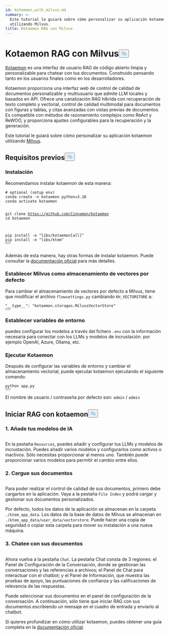 ```yaml
---
id: kotaemon_with_milvus.md
summary: >-
  Este tutorial le guiará sobre cómo personalizar su aplicación kotaemon
  utilizando Milvus.
title: Kotaemon RAG con Milvus
---
```

<h1 id="Kotaemon-RAG-with-Milvus" class="common-anchor-header">Kotaemon RAG con Milvus<button data-href="#Kotaemon-RAG-with-Milvus" class="anchor-icon" translate="no">
      <svg translate="no"
        aria-hidden="true"
        focusable="false"
        height="20"
        version="1.1"
        viewBox="0 0 16 16"
        width="16"
      >
        <path
          fill="#0092E4"
          fill-rule="evenodd"
          d="M4 9h1v1H4c-1.5 0-3-1.69-3-3.5S2.55 3 4 3h4c1.45 0 3 1.69 3 3.5 0 1.41-.91 2.72-2 3.25V8.59c.58-.45 1-1.27 1-2.09C10 5.22 8.98 4 8 4H4c-.98 0-2 1.22-2 2.5S3 9 4 9zm9-3h-1v1h1c1 0 2 1.22 2 2.5S13.98 12 13 12H9c-.98 0-2-1.22-2-2.5 0-.83.42-1.64 1-2.09V6.25c-1.09.53-2 1.84-2 3.25C6 11.31 7.55 13 9 13h4c1.45 0 3-1.69 3-3.5S14.5 6 13 6z"
        ></path>
      </svg>
    </button></h1><p><a href="https://github.com/Cinnamon/kotaemon">Kotaemon</a> es una interfaz de usuario RAG de código abierto limpia y personalizable para chatear con tus documentos. Construido pensando tanto en los usuarios finales como en los desarrolladores.</p>
<p>Kotaemon proporciona una interfaz web de control de calidad de documentos personalizable y multiusuario que admite LLM locales y basados en API. Ofrece una canalización RAG híbrida con recuperación de texto completo y vectorial, control de calidad multimodal para documentos con figuras y tablas, y citas avanzadas con vistas previas de documentos. Es compatible con métodos de razonamiento complejos como ReAct y ReWOO, y proporciona ajustes configurables para la recuperación y la generación.</p>
<p>Este tutorial le guiará sobre cómo personalizar su aplicación kotaemon utilizando <a href="https://milvus.io/">Milvus</a>.</p>
<h2 id="Prerequisites" class="common-anchor-header">Requisitos previos<button data-href="#Prerequisites" class="anchor-icon" translate="no">
      <svg translate="no"
        aria-hidden="true"
        focusable="false"
        height="20"
        version="1.1"
        viewBox="0 0 16 16"
        width="16"
      >
        <path
          fill="#0092E4"
          fill-rule="evenodd"
          d="M4 9h1v1H4c-1.5 0-3-1.69-3-3.5S2.55 3 4 3h4c1.45 0 3 1.69 3 3.5 0 1.41-.91 2.72-2 3.25V8.59c.58-.45 1-1.27 1-2.09C10 5.22 8.98 4 8 4H4c-.98 0-2 1.22-2 2.5S3 9 4 9zm9-3h-1v1h1c1 0 2 1.22 2 2.5S13.98 12 13 12H9c-.98 0-2-1.22-2-2.5 0-.83.42-1.64 1-2.09V6.25c-1.09.53-2 1.84-2 3.25C6 11.31 7.55 13 9 13h4c1.45 0 3-1.69 3-3.5S14.5 6 13 6z"
        ></path>
      </svg>
    </button></h2><h3 id="Installation" class="common-anchor-header">Instalación</h3><p>Recomendamos instalar kotaemon de esta manera:</p>
<pre><code translate="no" class="language-shell"><span class="hljs-comment"># optional (setup env)</span>
conda create -n kotaemon python=3.10
conda activate kotaemon

git <span class="hljs-built_in">clone</span> https://github.com/Cinnamon/kotaemon
<span class="hljs-built_in">cd</span> kotaemon

pip install -e <span class="hljs-string">&quot;libs/kotaemon[all]&quot;</span>
pip install -e <span class="hljs-string">&quot;libs/ktem&quot;</span>
<button class="copy-code-btn"></button></code></pre>
<p>Además de esta manera, hay otras formas de instalar kotaemon. Puede consultar la <a href="https://github.com/Cinnamon/kotaemon?tab=readme-ov-file#installation">documentación oficial</a> para más detalles.</p>
<h3 id="Set-Milvus-as-the-default-vector-storage" class="common-anchor-header">Establecer Milvus como almacenamiento de vectores por defecto</h3><p>Para cambiar el almacenamiento de vectores por defecto a Milvus, tiene que modificar el archivo <code translate="no">flowsettings.py</code> cambiando <code translate="no">KH_VECTORSTORE</code> a:</p>
<pre><code translate="no" class="language-python"><span class="hljs-string">&quot;__type__&quot;</span>: <span class="hljs-string">&quot;kotaemon.storages.MilvusVectorStore&quot;</span>
<button class="copy-code-btn"></button></code></pre>
<h3 id="Set-Environment-Variables" class="common-anchor-header">Establecer variables de entorno</h3><p>puedes configurar los modelos a través del fichero <code translate="no">.env</code> con la información necesaria para conectar con los LLMs y modelos de incrustación. por ejemplo OpenAI, Azure, Ollama, etc.</p>
<h3 id="Run-Kotaemon" class="common-anchor-header">Ejecutar Kotaemon</h3><p>Después de configurar las variables de entorno y cambiar el almacenamiento vectorial, puede ejecutar kotaemon ejecutando el siguiente comando:</p>
<pre><code translate="no" class="language-shell">python app.py
<button class="copy-code-btn"></button></code></pre>
<p>El nombre de usuario / contraseña por defecto son: <code translate="no">admin</code> / <code translate="no">admin</code></p>
<h2 id="Start-RAG-with-kotaemon" class="common-anchor-header">Iniciar RAG con kotaemon<button data-href="#Start-RAG-with-kotaemon" class="anchor-icon" translate="no">
      <svg translate="no"
        aria-hidden="true"
        focusable="false"
        height="20"
        version="1.1"
        viewBox="0 0 16 16"
        width="16"
      >
        <path
          fill="#0092E4"
          fill-rule="evenodd"
          d="M4 9h1v1H4c-1.5 0-3-1.69-3-3.5S2.55 3 4 3h4c1.45 0 3 1.69 3 3.5 0 1.41-.91 2.72-2 3.25V8.59c.58-.45 1-1.27 1-2.09C10 5.22 8.98 4 8 4H4c-.98 0-2 1.22-2 2.5S3 9 4 9zm9-3h-1v1h1c1 0 2 1.22 2 2.5S13.98 12 13 12H9c-.98 0-2-1.22-2-2.5 0-.83.42-1.64 1-2.09V6.25c-1.09.53-2 1.84-2 3.25C6 11.31 7.55 13 9 13h4c1.45 0 3-1.69 3-3.5S14.5 6 13 6z"
        ></path>
      </svg>
    </button></h2><h3 id="1-Add-your-AI-models" class="common-anchor-header">1. Añade tus modelos de IA</h3><p>
  <span class="img-wrapper">
    <img translate="no" src="/docs/v2.5.x/assets/kotaemon_1.png" alt="" class="doc-image" id="" />
    <span></span>
  </span>
</p>
<p>En la pestaña <code translate="no">Resources</code>, puedes añadir y configurar tus LLMs y modelos de incrustación. Puedes añadir varios modelos y configurarlos como activos o inactivos. Sólo necesitas proporcionar al menos uno. También puede proporcionar varios modelos para permitir el cambio entre ellos.</p>
<h3 id="2-Upload-your-documents" class="common-anchor-header">2. Cargue sus documentos</h3><p>
  <span class="img-wrapper">
    <img translate="no" src="/docs/v2.5.x/assets/kotaemon_2.png" alt="" class="doc-image" id="" />
    <span></span>
  </span>
</p>
<p>Para poder realizar el control de calidad de sus documentos, primero debe cargarlos en la aplicación. Vaya a la pestaña <code translate="no">File Index</code> y podrá cargar y gestionar sus documentos personalizados.</p>
<p>Por defecto, todos los datos de la aplicación se almacenan en la carpeta <code translate="no">./ktem_app_data</code>. Los datos de la base de datos de Milvus se almacenan en <code translate="no">./ktem_app_data/user_data/vectorstore</code>. Puede hacer una copia de seguridad o copiar esta carpeta para mover su instalación a una nueva máquina.</p>
<h3 id="3-Chat-with-your-documents" class="common-anchor-header">3. Chatee con sus documentos</h3><p>
  <span class="img-wrapper">
    <img translate="no" src="/docs/v2.5.x/assets/kotaemon_3.png" alt="" class="doc-image" id="" />
    <span></span>
  </span>
</p>
<p>Ahora vuelva a la pestaña <code translate="no">Chat</code>. La pestaña Chat consta de 3 regiones: el Panel de Configuración de la Conversación, donde se gestionan las conversaciones y las referencias a archivos; el Panel de Chat para interactuar con el chatbot; y el Panel de Información, que muestra las pruebas de apoyo, las puntuaciones de confianza y las calificaciones de relevancia de las respuestas.</p>
<p>Puede seleccionar sus documentos en el panel de configuración de la conversación. A continuación, sólo tiene que iniciar RAG con sus documentos escribiendo un mensaje en el cuadro de entrada y enviarlo al chatbot.</p>
<p>Si quieres profundizar en cómo utilizar kotaemon, puedes obtener una guía completa en la <a href="https://cinnamon.github.io/kotaemon/usage/">documentación oficial</a>.</p>
